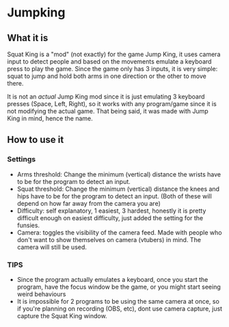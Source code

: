 # Jumpking
## What it is
Squat King is a "mod" (not exactly) for the game Jump King, it uses camera input to detect people and based on the movements emulate a keyboard press to play the game.
Since the game only has 3 inputs, it is very simple: squat to jump and hold both arms in one direction or the other to move there.

It is not an *actual* Jump King mod since it is just emulating 3 keyboard presses (Space, Left, Right), so it works with any program/game since it is not modifying the actual game. That being said, it was made with Jump King in mind, hence the name.

## How to use it

### Settings
- Arms threshold: Change the minimum (vertical) distance the wrists have to be for the program to detect an input.
- Squat threshold: Change the minimum (vertical) distance the knees and hips have to be for the program to detect an input. 
	(Both of these will depend on how far away from the camera you are)
- Difficulty: self explanatory, 1 easiest, 3 hardest, honestly it is pretty difficult enough on easiest difficulty, just added the setting for the funsies.
- Camera: toggles the visibility of the camera feed. Made with people who don't want to show themselves on camera (vtubers) in mind. The camera will still be used.

### TIPS
- Since the program actually emulates a keyboard, once you start the program, have the focus window be the game, or you might start seeing weird behaviours
- It is impossible for 2 programs to be using the same camera at once, so if you're planning on recording (OBS, etc), dont use camera capture, just capture the Squat King window.
